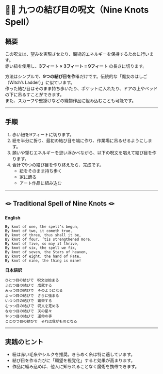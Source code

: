 # 🧙‍♀️ 九つの結び目の呪文（Nine Knots Spell）

## 概要
この呪文は、望みを実現させたり、魔術的エネルギーを保持するために行います。  
赤い紐を使用し、**3フィート × 3フィート = 9フィート** の長さに切ります。  

方法はシンプルで、**9つの結び目を作る**だけです。伝統的な「魔女のはしご（Witch’s Ladder）」に似ています。  
作った結び目はそのまま持ち歩いたり、ポケットに入れたり、ドアの上やベッドの下に吊るすことができます。  
また、スカーフや壁掛けなどの織物作品に組み込むことも可能です。

---

## 手順
1. 赤い紐を9フィートに切ります。  
2. 紐を半分に折り、最初の結び目を端に作り、作業場に吊るせるようにします。  
3. 願いや望むエネルギーを思い浮かべながら、以下の呪文を唱えて結び目を作ります。  
4. 合計で9つの結び目を作り終えたら、完成です。  
   - 紐をそのまま持ち歩く  
   - 家に飾る  
   - アート作品に組み込む  

---

## 🪢 Traditional Spell of Nine Knots 🪢

**English**

```
By knot of one, the spell’s begun,
By knot of two, it cometh true,
By knot of three, thus shall it be,
By knot of four, ’tis strengthened more,
By knot of five, so may it thrive,
By knot of six, the spell we fix,
By knot of seven, the Stars of heaven,
By knot of eight, the hand of Fate,
By knot of nine, the thing is mine!
```

**日本語訳**

```
ひとつ目の結びで　呪文は始まる  
ふたつ目の結びで　成就する  
みっつ目の結びで　そのようになる  
よっつ目の結びで　さらに強まる  
いつつ目の結びで　繁栄する  
むっつ目の結びで　呪文を定める  
ななつ目の結びで　天の星々  
やっつ目の結びで　運命の手  
ここのつ目の結びで　それは我がものとなる  
```

---

## 実践のヒント
- 紐は赤い毛糸やシルクを推奨。きらめく糸は特に適しています。  
- 結び目を作るたびに「願望を視覚化」すると効果が高まります。  
- 作品に組み込めば、他人に知られることなく魔術を携帯できます。  
